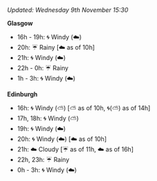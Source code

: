 *Updated: Wednesday 9th November 15:30*

**Glasgow**

* 16h - 19h: :cyclone: Windy (:cloud:)
* 20h: :umbrella: Rainy [:cloud: as of 10h]
* 21h: :cyclone: Windy (:cloud:)
* 22h - 0h: :umbrella: Rainy
* 1h - 3h: :cyclone: Windy (:cloud:)

**Edinburgh**

* 16h: :cyclone: Windy (:partly_sunny:) [:partly_sunny: as of 10h, :cyclone:(:partly_sunny:) as of 14h]
* 17h, 18h: :cyclone: Windy (:partly_sunny:)
* 19h: :cyclone: Windy (:cloud:)
* 20h: :cyclone: Windy (:cloud:) [:cloud: as of 10h]
* 21h: :cloud: Cloudy [:umbrella: as of 11h, :cloud: as of 16h]
* 22h, 23h: :umbrella: Rainy
* 0h - 3h: :cyclone: Windy (:cloud:)

